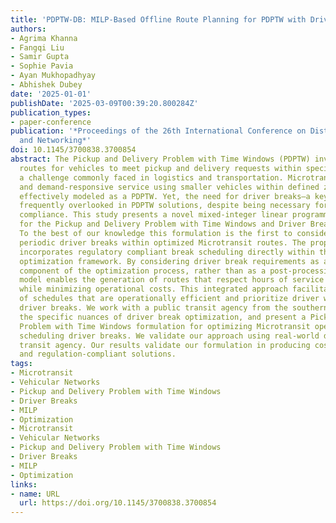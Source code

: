 ```yaml
---
title: 'PDPTW-DB: MILP-Based Offline Route Planning for PDPTW with Driver Breaks'
authors:
- Agrima Khanna
- Fangqi Liu
- Samir Gupta
- Sophie Pavia
- Ayan Mukhopadhyay
- Abhishek Dubey
date: '2025-01-01'
publishDate: '2025-03-09T00:39:20.800284Z'
publication_types:
- paper-conference
publication: '*Proceedings of the 26th International Conference on Distributed Computing
  and Networking*'
doi: 10.1145/3700838.3700854
abstract: The Pickup and Delivery Problem with Time Windows (PDPTW) involves optimizing
  routes for vehicles to meet pickup and delivery requests within specific time constraints,
  a challenge commonly faced in logistics and transportation. Microtransit, a flexible
  and demand-responsive service using smaller vehicles within defined zones, can be
  effectively modeled as a PDPTW. Yet, the need for driver breaks—a key human constraint—is
  frequently overlooked in PDPTW solutions, despite being necessary for regulatory
  compliance. This study presents a novel mixed-integer linear programming formulation
  for the Pickup and Delivery Problem with Time Windows and Driver Breaks (PDPTW-DB).
  To the best of our knowledge this formulation is the first to consider mandatory
  periodic driver breaks within optimized Microtransit routes. The proposed model
  incorporates regulatory compliant break scheduling directly within the vehicle routing
  optimization framework. By considering driver break requirements as an integral
  component of the optimization process, rather than as a post-processing step, the
  model enables the generation of routes that respect hours of service regulations
  while minimizing operational costs. This integrated approach facilitates the generation
  of schedules that are operationally efficient and prioritize driver welfare through
  driver breaks. We work with a public transit agency from the southern USA, and highlight
  the specific nuances of driver break optimization, and present a Pickup and Delivery
  Problem with Time Windows formulation for optimizing Microtransit operations and
  scheduling driver breaks. We validate our approach using real-world data from the
  transit agency. Our results validate our formulation in producing cost-effective,
  and regulation-compliant solutions.
tags:
- Microtransit
- Vehicular Networks
- Pickup and Delivery Problem with Time Windows
- Driver Breaks
- MILP
- Optimization
- Microtransit
- Vehicular Networks
- Pickup and Delivery Problem with Time Windows
- Driver Breaks
- MILP
- Optimization
links:
- name: URL
  url: https://doi.org/10.1145/3700838.3700854
---
```

